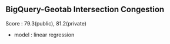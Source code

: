 BigQuery-Geotab Intersection Congestion
---
Score : 79.3(public), 81.2(private)
* model : linear regression
